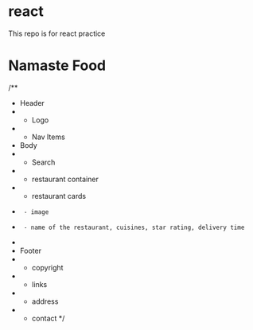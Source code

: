 # react
 This repo is for react practice

# Namaste Food

/**
 * Header
 * - Logo
 * - Nav Items
 * Body
 * - Search
 * - restaurant container
 *   - restaurant cards
 *      - image
 *      - name of the restaurant, cuisines, star rating, delivery time
 *
 * Footer
 * - copyright
 * - links
 * - address
 * - contact
 */
